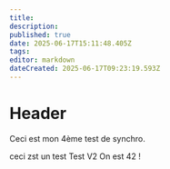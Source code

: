```yaml
---
title:  
description: 
published: true
date: 2025-06-17T15:11:48.405Z
tags: 
editor: markdown
dateCreated: 2025-06-17T09:23:19.593Z
---
```



# Header
Ceci est mon 4ème test de synchro.

ceci zst un test
Test V2
On est 42 !

